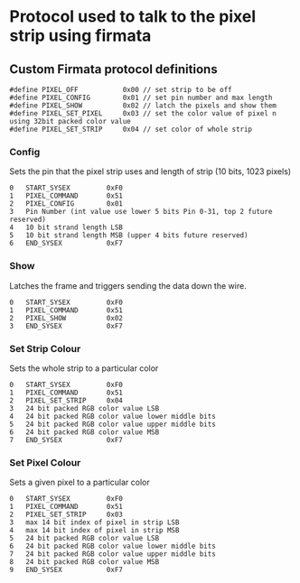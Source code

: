 # Protocol used to talk to the pixel strip using firmata

## Custom Firmata protocol definitions

```
#define PIXEL_OFF           0x00 // set strip to be off
#define PIXEL_CONFIG        0x01 // set pin number and max length
#define PIXEL_SHOW          0x02 // latch the pixels and show them
#define PIXEL_SET_PIXEL     0x03 // set the color value of pixel n using 32bit packed color value        
#define PIXEL_SET_STRIP     0x04 // set color of whole strip
```


### Config

Sets the pin that the pixel strip uses and length of strip (10 bits, 1023 pixels)

```
0   START_SYSEX         0xF0
1   PIXEL_COMMAND       0x51
2   PIXEL_CONFIG        0x01
3   Pin Number (int value use lower 5 bits Pin 0-31, top 2 future reserved)
4   10 bit strand length LSB 
5   10 bit strand length MSB (upper 4 bits future reserved)
6   END_SYSEX           0xF7
```


### Show

Latches the frame and triggers sending the data down the wire.

```
0   START_SYSEX         0xF0
1   PIXEL_COMMAND       0x51
2   PIXEL_SHOW          0x02
3   END_SYSEX           0xF7
```

### Set Strip Colour

Sets the whole strip to a particular color

```
0   START_SYSEX         0xF0
1   PIXEL_COMMAND       0x51
2   PIXEL_SET_STRIP     0x04
3   24 bit packed RGB color value LSB
4   24 bit packed RGB color value lower middle bits
5   24 bit packed RGB color value upper middle bits
6   24 bit packed RGB color value MSB
7   END_SYSEX           0xF7
```

### Set Pixel Colour

Sets a given pixel to a particular color

```
0   START_SYSEX         0xF0
1   PIXEL_COMMAND       0x51
2   PIXEL_SET_STRIP     0x03
3   max 14 bit index of pixel in strip LSB
4   max 14 bit index of pixel in strip MSB
5   24 bit packed RGB color value LSB
6   24 bit packed RGB color value lower middle bits
7   24 bit packed RGB color value upper middle bits
8   24 bit packed RGB color value MSB
9   END_SYSEX           0xF7
```
